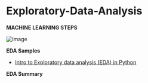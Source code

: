 # Exploratory-Data-Analysis

**MACHINE LEARNING STEPS**

![image](https://user-images.githubusercontent.com/117054438/201808559-5bbcd39d-41f9-41eb-b892-af9ccacf2622.png)


**EDA Samples**
- [Intro to Exploratory data analysis (EDA) in Python](https://www.kaggle.com/code/imoore/intro-to-exploratory-data-analysis-eda-in-python)


**EDA Summary**
